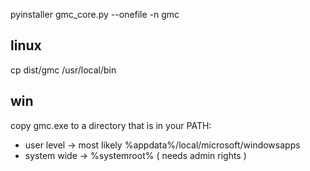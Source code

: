 pyinstaller gmc_core.py --onefile -n gmc  

## linux
cp dist/gmc /usr/local/bin

## win
copy gmc.exe to a directory that is in your PATH:
- user level -> most likely %appdata%/local/microsoft/windowsapps
- system wide -> %systemroot% ( needs admin rights )
